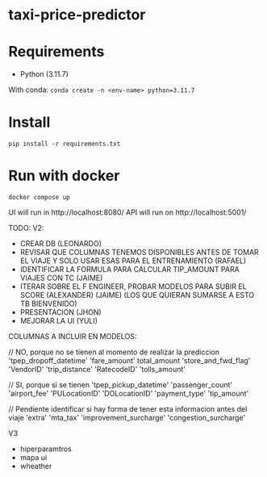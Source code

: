 # taxi-price-predictor

# Requirements

- Python (3.11.7)

With conda:
`conda create -n <env-name> python=3.11.7`

# Install

`pip install -r requirements.txt`

# Run with docker

`docker compose up`

UI will run in http://localhost:8080/
API will run on http://localhost:5001/

TODO:
V2:

- CREAR DB (LEONARDO)
- REVISAR QUE COLUMNAS TENEMOS DISPONIBLES ANTES DE TOMAR EL VIAJE Y SOLO USAR ESAS PARA EL ENTRENAMIENTO (RAFAEL)
- IDENTIFICAR LA FORMULA PARA CALCULAR TIP_AMOUNT PARA VIAJES CON TC (JAIME)
- ITERAR SOBRE EL F ENGINEER, PROBAR MODELOS PARA SUBIR EL SCORE (ALEXANDER) (JAIME) (LOS QUE QUIERAN SUMARSE A ESTO TB BIENVENIDO)
- PRESENTACION (JHON)
- MEJORAR LA UI (YULI)

COLUMNAS A INCLUIR EN MODELOS:

// NO, porque no se tienen al momento de realizar la prediccion
'tpep_dropoff_datetime'
'fare_amount'
total_amount
'store_and_fwd_flag'
'VendorID'
'trip_distance'
'RatecodeID'
'tolls_amount'

// SI, porque si se tienen
'tpep_pickup_datetime'
'passenger_count'
'airport_fee'
'PULocationID'
'DOLocationID'
'payment_type'
'tip_amount'


// Pendiente identificar si hay forma de tener esta informacion antes del viaje
'extra'
'mta_tax'
'improvement_surcharge'
'congestion_surcharge'


V3

- hiperparamtros
- mapa ui
- wheather
